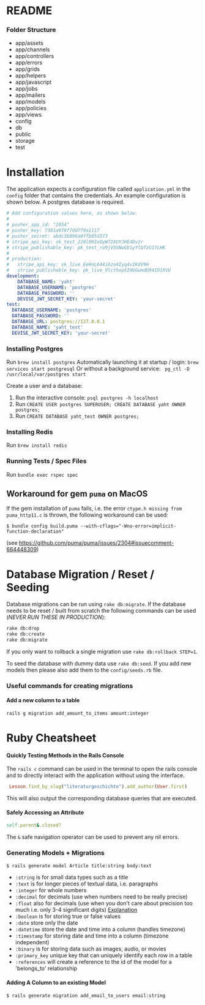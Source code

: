 # README

### Folder Structure
* app/assets
* app/channels
* app/controllers
* app/errors
* app/grids
* app/helpers
* app/javascript
* app/jobs
* app/mailers
* app/models
* app/policies
* app/views
* config
* db
* public
* storage
* test

# Installation
The application expects a configuration file called `application.yml` in the `config` folder that contains the credentials.
An example configuration is shown below. A postgres database is required.
````yaml
# Add configuration values here, as shown below.
#
# pusher_app_id: "2954"
# pusher_key: 7381a978f7dd7f9a1117
# pusher_secret: abdc3b896a0ffb85d373
# stripe_api_key: sk_test_2J0l093xOyW72XUYJHE4Dv2r
# stripe_publishable_key: pk_test_ro9jV5SNwGb1yYlQfzG17LHK
#
# production:
#   stripe_api_key: sk_live_EeHnL644i6zo4Iyq4v1KdV9H
#   stripe_publishable_key: pk_live_9lcthxpSIHbGwmdO941O1XVU
development:
    DATABASE_NAME: 'yaht'
    DATABASE_USERNAME: 'postgres'
    DATABASE_PASSWORD: ''
    DEVISE_JWT_SECRET_KEY: 'your-secret'
test:
  DATABASE_USERNAME: 'postgres'
  DATABASE_PASSWORD: ''
  DATABASE_URL: postgres://127.0.0.1
  DATABASE_NAME: 'yaht_test'
  DEVISE_JWT_SECRET_KEY: 'your-secret'
````

### Installing Postgres
Run `brew install postgres`
Automatically launching it at startup / login: `brew services start postgresql`
Or without a background service: ` pg_ctl -D /usr/local/var/postgres start`

Create a user and a database:
1. Run the interactive console: `psql postgres -h localhost`
2. Run `CREATE USER postgres SUPERUSER; CREATE DATABASE yaht OWNER postgres;`
3. Run `CREATE DATABASE yaht_test OWNER postgres;`

### Installing Redis
Run `brew install redis`

### Running Tests / Spec Files
Run `bundle exec rspec spec`

## Workaround for gem `puma` on MacOS

If the gem installation of `puma` fails, i.e. the error `ctype.h missing from puma_http11.c` is thrown, the following workaround can be used:

    $ bundle config build.puma --with-cflags="-Wno-error=implicit-function-declaration"

(see https://github.com/puma/puma/issues/2304#issuecomment-664448309)

# Database Migration / Reset / Seeding
Database migrations can be run using `rake db:migrate`.
If the database needs to be reset / built from scratch the following commands can be used (*NEVER RUN THESE IN PRODUCTION*):
```bash
rake db:drop
rake db:create
rake db:migrate
```
If you only want to rollback a single migration use `rake db:rollback STEP=1`.

To seed the database with dummy data use `rake db:seed`. If you add new models then please also add them to the `config/seeds.rb` file.

### Useful commands for creating migrations
#### Add a new column to a table
```bash
rails g migration add_amount_to_items amount:integer
```



# Ruby Cheatsheet
#### Quickly Testing Methods in the Rails Console
The `rails c` command can be used in the terminal to open the rails console and to directly interact with the application without using the interface.
```ruby
 Lesson.find_by_slug("literaturgeschichte").add_author(User.first)
```
This will also output the corresponding database queries that are executed.
#### Safely Accessing an Attribute
```ruby
self.parent&.closed?
```
The `&` safe navigation operator can be used to prevent any nil errors.


### Generating Models + Migrations
```bash
$ rails generate model Article title:string body:text
```
- `:string` is for small data types such as a title
- `:text` is for longer pieces of textual data, i.e. paragraphs
- `:integer` for whole numbers
- `:decimal` for decimals (use when numbers need to be really precise)
- `:float` also for decimals (use when you don't care about precision too much i.e. only 3-4 significant digits) [Explanation](https://stackoverflow.com/questions/8514167/float-vs-decimal-in-activerecord)
- `:boolean` is for storing true or false values
- `:date` store only the date
- `:datetime` store the date and time into a column (handles timezone)
- `:timestamp` for storing date and time into a column (timezone independent)
- `:binary` is for storing data such as images, audio, or movies
- `:primary_key` unique key that can uniquely identify each row in a table
- `:references` will create a reference to the id of the model for a 'belongs_to' relationship

#### Adding A Column to an existing Model
```bash
$ rails generate migration add_email_to_users email:string
```